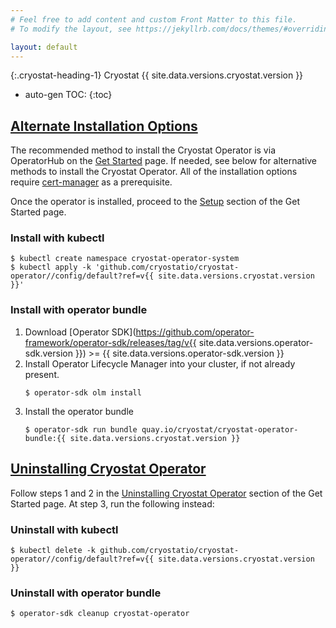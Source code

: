 ```yaml
---
# Feel free to add content and custom Front Matter to this file.
# To modify the layout, see https://jekyllrb.com/docs/themes/#overriding-theme-defaults

layout: default
---
```


{:.cryostat-heading-1}
Cryostat {{ site.data.versions.cryostat.version }}

* auto-gen TOC:
{:toc}

## [Alternate Installation Options](#alternate-installation-options)

The recommended method to install the Cryostat Operator is via OperatorHub on the [Get Started](/get-started) page. If needed, see below for alternative methods to install the Cryostat Operator. All of the installation options require [cert-manager](/get-started#install-cert-manager) as a prerequisite.

Once the operator is installed, proceed to the [Setup](/get-started#setup) section of the Get Started page.

### Install with kubectl
```
$ kubectl create namespace cryostat-operator-system
$ kubectl apply -k 'github.com/cryostatio/cryostat-operator//config/default?ref=v{{ site.data.versions.cryostat.version }}'
```

### Install with operator bundle
1. Download [Operator SDK](https://github.com/operator-framework/operator-sdk/releases/tag/v{{ site.data.versions.operator-sdk.version }}) >= {{ site.data.versions.operator-sdk.version }}
2. Install Operator Lifecycle Manager into your cluster, if not already present.
    ```
    $ operator-sdk olm install
    ```
3. Install the operator bundle
    ```
    $ operator-sdk run bundle quay.io/cryostat/cryostat-operator-bundle:{{ site.data.versions.cryostat.version }}
    ```

## [Uninstalling Cryostat Operator](#uninstalling-cryostat-operator)
Follow steps 1 and 2 in the [Uninstalling Cryostat Operator](/get-started#uninstalling-cryostat-operator) section of the Get Started page. At step 3, run the following instead:

### Uninstall with kubectl
```
$ kubectl delete -k github.com/cryostatio/cryostat-operator//config/default?ref=v{{ site.data.versions.cryostat.version }}
```
### Uninstall with operator bundle
```
$ operator-sdk cleanup cryostat-operator
```
